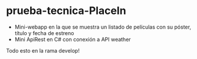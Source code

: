 # prueba-tecnica-PlaceIn
- Mini-webapp en la que se muestra un listado de películas con su póster, título y fecha de estreno
- Mini ApiRest en C# con conexión a API weather

Todo esto en la rama develop!

